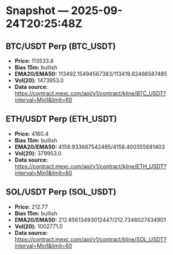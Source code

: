 # Snapshot — 2025-09-24T20:25:48Z

## BTC/USDT Perp (BTC_USDT)
- **Price:** 113533.8
- **Bias 15m:** bullish
- **EMA20/EMA50:** 113492.15494567383/113419.82466587485
- **Vol(20):** 1473953.0
- **Data source:** https://contract.mexc.com/api/v1/contract/kline/BTC_USDT?interval=Min1&limit=60

## ETH/USDT Perp (ETH_USDT)
- **Price:** 4160.4
- **Bias 15m:** bullish
- **EMA20/EMA50:** 4158.933667542485/4158.400355681403
- **Vol(20):** 379953.0
- **Data source:** https://contract.mexc.com/api/v1/contract/kline/ETH_USDT?interval=Min1&limit=60

## SOL/USDT Perp (SOL_USDT)
- **Price:** 212.77
- **Bias 15m:** bullish
- **EMA20/EMA50:** 212.65613493012447/212.7346027434901
- **Vol(20):** 1002771.0
- **Data source:** https://contract.mexc.com/api/v1/contract/kline/SOL_USDT?interval=Min1&limit=60
